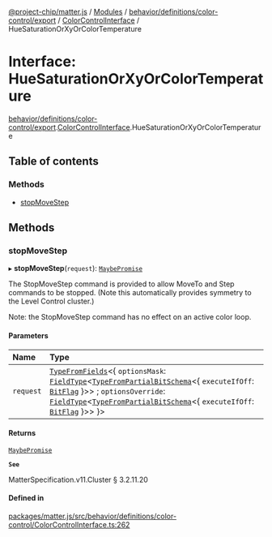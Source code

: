 [@project-chip/matter.js](../README.md) / [Modules](../modules.md) / [behavior/definitions/color-control/export](../modules/behavior_definitions_color_control_export.md) / [ColorControlInterface](../modules/behavior_definitions_color_control_export.ColorControlInterface.md) / HueSaturationOrXyOrColorTemperature

# Interface: HueSaturationOrXyOrColorTemperature

[behavior/definitions/color-control/export](../modules/behavior_definitions_color_control_export.md).[ColorControlInterface](../modules/behavior_definitions_color_control_export.ColorControlInterface.md).HueSaturationOrXyOrColorTemperature

## Table of contents

### Methods

- [stopMoveStep](behavior_definitions_color_control_export.ColorControlInterface.HueSaturationOrXyOrColorTemperature.md#stopmovestep)

## Methods

### stopMoveStep

▸ **stopMoveStep**(`request`): [`MaybePromise`](../modules/util_export.md#maybepromise)

The StopMoveStep command is provided to allow MoveTo and Step commands to be stopped. (Note this
automatically provides symmetry to the Level Control cluster.)

Note: the StopMoveStep command has no effect on an active color loop.

#### Parameters

| Name | Type |
| :------ | :------ |
| `request` | [`TypeFromFields`](../modules/tlv_export.md#typefromfields)\<\{ `optionsMask`: [`FieldType`](tlv_export.FieldType.md)\<[`TypeFromPartialBitSchema`](../modules/schema_export.md#typefrompartialbitschema)\<\{ `executeIfOff`: [`BitFlag`](../modules/schema_export.md#bitflag)  }\>\> ; `optionsOverride`: [`FieldType`](tlv_export.FieldType.md)\<[`TypeFromPartialBitSchema`](../modules/schema_export.md#typefrompartialbitschema)\<\{ `executeIfOff`: [`BitFlag`](../modules/schema_export.md#bitflag)  }\>\>  }\> |

#### Returns

[`MaybePromise`](../modules/util_export.md#maybepromise)

**`See`**

MatterSpecification.v11.Cluster § 3.2.11.20

#### Defined in

[packages/matter.js/src/behavior/definitions/color-control/ColorControlInterface.ts:262](https://github.com/project-chip/matter.js/blob/c0d55745d5279e16fdfaa7d2c564daa31e19c627/packages/matter.js/src/behavior/definitions/color-control/ColorControlInterface.ts#L262)
